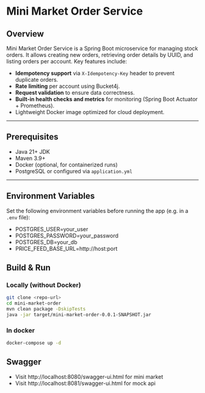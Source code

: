 # Mini Market Order Service

## Overview

Mini Market Order Service is a Spring Boot microservice for managing stock orders. It allows creating new orders, retrieving order details by UUID, and listing orders per account. Key features include:

- **Idempotency support** via `X-Idempotency-Key` header to prevent duplicate orders.
- **Rate limiting** per account using Bucket4j.
- **Request validation** to ensure data correctness.
- **Built-in health checks and metrics** for monitoring (Spring Boot Actuator + Prometheus).
- Lightweight Docker image optimized for cloud deployment.

---

## Prerequisites

- Java 21+ JDK
- Maven 3.9+
- Docker (optional, for containerized runs)
- PostgreSQL or configured via `application.yml`

---

## Environment Variables

Set the following environment variables before running the app (e.g. in a `.env` file):
 - POSTGRES_USER=your_user
 - POSTGRES_PASSWORD=your_password
 - POSTGRES_DB=your_db
 - PRICE_FEED_BASE_URL=http://host:port

## Build & Run

### Locally (without Docker)

```bash
git clone <repo-url>
cd mini-market-order
mvn clean package -DskipTests
java -jar target/mini-market-order-0.0.1-SNAPSHOT.jar


```

### In docker
```bash
docker-compose up -d
```
## Swagger
- Visit http://localhost:8080/swagger-ui.html for mini market
- Visit http://localhost:8081/swagger-ui.html for mock api 
